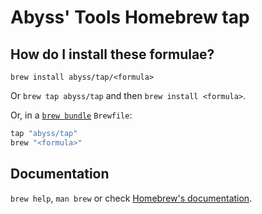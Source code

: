 # Abyss' Tools Homebrew tap

## How do I install these formulae?

`brew install abyss/tap/<formula>`

Or `brew tap abyss/tap` and then `brew install <formula>`.

Or, in a [`brew bundle`](https://github.com/Homebrew/homebrew-bundle) `Brewfile`:

```ruby
tap "abyss/tap"
brew "<formula>"
```

## Documentation

`brew help`, `man brew` or check [Homebrew's documentation](https://docs.brew.sh).
